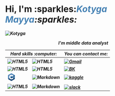<!----# Hi, I'm :sparkles:_**Kotyga Mayya**_:sparkles:---->

<h1>Hi, I'm :sparkles:<span style="color: #4682B4;"><em><b>Kotyga Mayya<em><b></span>:sparkles:</h1>

<p> <img src=https://komarev.com/ghpvc/?username=Kotyga alt=Kotyga /> </p>

<center>I'm middle data analyst </center>

<table>
<thead>
    <tr>
        <th colspan = "2">
        Hard skills :computer: 
        <th>
        You can contact me: 
    <tr>
<thead>
<tbody>
    <tr>
        <td>
            <img align="center" alt="HTML5" width="26px" src="https://www.freepngimg.com/thumb/android/72537-icons-python-programming-computer-social-tutorial.png"/>
        <td>
            <img align="center" alt="HTML5" width="35px" src="https://toplogos.ru/images/logo-postgresql.png"/>
        <td>
            <a href="mailto:kotyga.m.m@gmail.com"><img align="center" src="https://googleupload.com/wp-content/uploads/2019/01/2000px-New_Logo_Gmail.svg_.png" alt="Gmail" weight = 20 height = 20></a>
    <tr>
        <tr>
        <td>
            <img align="center" alt="HTML5" width="23px" src="https://itproger.com/img/tests/1585037968.svg" />
        <td>
            <img align="center" alt="HTML5" width="26px" src="https://ods.ai/ods/logo/ods.svg" />
        <td>
            <a href="https://vk.com/id203912543"><img align="center" src="https://avster.ru/wp-content/uploads/2018/08/vk.png" alt="ВК" weight = 20 height = 20></a>
    <tr>
        <tr>
        <td>
            <img align="center" alt="Markdown" width="26px" src="https://raw.githubusercontent.com/github/explore/180320cffc25f4ed1bbdfd33d4db3a66eeeeb358/topics/cpp/cpp.png"/>
        <td>
            <img align="center" alt="Markdown" width="30px" src="https://gitlab.linphone.org/uploads/-/system/project/avatar/453/kissclipart-api-icon-png-clipart-computer-icons-application-pr-46d0976647deed9c.png"/>
        <td>
            <a href="https://www.kaggle.com/mayyakotyga"><img align="center" src="https://upload.wikimedia.org/wikipedia/commons/7/7c/Kaggle_logo.png?20140912155123" alt="kaggle" weight = 20 height = 20></a>
    <tr>
        <tr>
        <td>
            <img align="center" alt="HTML5" width="26px" src="https://www.digiseller.ru/preview/307467/p1_2357302_9035e97a.png"/>
        <td>
            <img align="center" alt="Markdown" width="26px" src="https://www.clipartmax.com/png/full/200-2006334_its-no-wonder-its-so-popular-with-its-incredible-linux-flat-icon.png"/>
        <td>
            <a href="https://opendatascience.slack.com/team/U027HAWMBNG"><img align="middle" src="https://gdm-catalog-fmapi-prod.imgix.net/ProductLogo/91f64896-759a-41ae-8d14-d540f90c5870.png?auto=format&size=50" alt="slack" weight = 27 height = 27></a>
    <tr>
<tbody>
<table>

